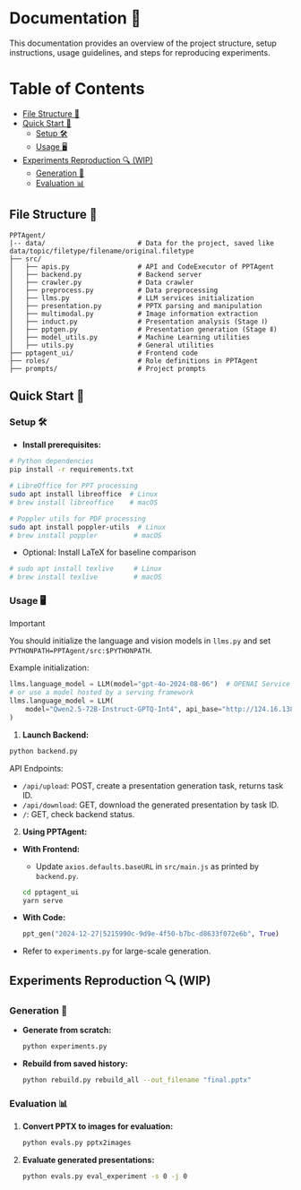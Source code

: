 # Documentation 📝

This documentation provides an overview of the project structure, setup instructions, usage guidelines, and steps for reproducing experiments.

Table of Contents
=================
- [File Structure 📂](#file-structure-)
- [Quick Start 🚀](#quick-start-)
  - [Setup 🛠](#setup-)
  - [Usage 🖥️](#usage-️)
- [Experiments Reproduction 🔍 (WIP)](#experiments-reproduction--wip)
  - [Generation 🧪](#generation-)
  - [Evaluation 📊](#evaluation-)

## File Structure 📂

```
PPTAgent/
|-- data/                       # Data for the project, saved like data/topic/filetype/filename/original.filetype
├── src/
│   ├── apis.py                 # API and CodeExecutor of PPTAgent
│   ├── backend.py              # Backend server
│   ├── crawler.py              # Data crawler
│   ├── preprocess.py           # Data preprocessing
│   ├── llms.py                 # LLM services initialization
│   ├── presentation.py         # PPTX parsing and manipulation
│   ├── multimodal.py           # Image information extraction
│   ├── induct.py               # Presentation analysis (Stage Ⅰ)
│   ├── pptgen.py               # Presentation generation (Stage Ⅱ)
│   ├── model_utils.py          # Machine Learning utilities
│   ├── utils.py                # General utilities
├── pptagent_ui/                # Frontend code
├── roles/                      # Role definitions in PPTAgent
├── prompts/                    # Project prompts
```

## Quick Start 🚀

### Setup 🛠

- **Install prerequisites:**

```sh
# Python dependencies
pip install -r requirements.txt

# LibreOffice for PPT processing
sudo apt install libreoffice  # Linux
# brew install libreoffice    # macOS

# Poppler utils for PDF processing
sudo apt install poppler-utils  # Linux
# brew install poppler         # macOS
```

- Optional: Install LaTeX for baseline comparison

```sh
# sudo apt install texlive     # Linux
# brew install texlive         # macOS
```

### Usage 🖥️
> [!IMPORTANT]  
> You should initialize the language and vision models in `llms.py` and set `PYTHONPATH=PPTAgent/src:$PYTHONPATH`.

Example initialization:
```python
llms.language_model = LLM(model="gpt-4o-2024-08-06")  # OPENAI Service
# or use a model hosted by a serving framework
llms.language_model = LLM(
    model="Qwen2.5-72B-Instruct-GPTQ-Int4", api_base="http://124.16.138.143:7812/v1"
)
```

1. **Launch Backend:**

```sh
python backend.py
```

API Endpoints:
- `/api/upload`: POST, create a presentation generation task, returns task ID.
- `/api/download`: GET, download the generated presentation by task ID.
- `/`: GET, check backend status.

2. **Using PPTAgent:**

- **With Frontend:**
  - Update `axios.defaults.baseURL` in `src/main.js` as printed by `backend.py`.
  ```sh
  cd pptagent_ui
  yarn serve
  ```

- **With Code:**
  ```python
  ppt_gen("2024-12-27|5215990c-9d9e-4f50-b7bc-d8633f072e6b", True)
  ```

- Refer to `experiments.py` for large-scale generation.

## Experiments Reproduction 🔍 (WIP)

### Generation 🧪

- **Generate from scratch:**
  ```sh
  python experiments.py
  ```

- **Rebuild from saved history:**
  ```sh
  python rebuild.py rebuild_all --out_filename "final.pptx"
  ```

### Evaluation 📊

1. **Convert PPTX to images for evaluation:**
   ```sh
   python evals.py pptx2images
   ```

2. **Evaluate generated presentations:**
   ```sh
   python evals.py eval_experiment -s 0 -j 0
   ```
